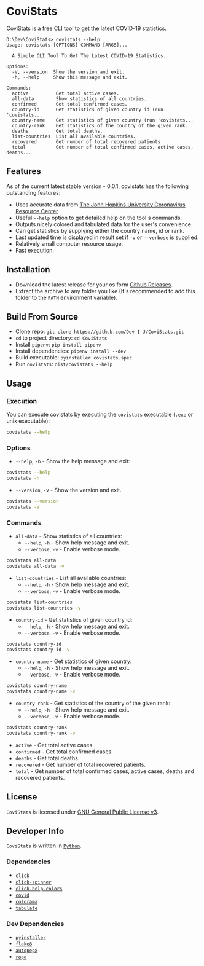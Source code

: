 # CoviStats

CoviStats is a free CLI tool to get the latest COVID-19 statistics.

```text
D:\Dev\CoviStats> covistats --help
Usage: covistats [OPTIONS] COMMAND [ARGS]...

  A Simple CLI Tool To Get The Latest COVID-19 Statistics.

Options:
  -V, --version  Show the version and exit.
  -h, --help     Show this message and exit.

Commands:
  active          Get total active cases.
  all-data        Show statistics of all countries.
  confirmed       Get total confirmed cases.
  country-id      Get statistics of given country id (run 'covistats...
  country-name    Get statistics of given country (run 'covistats...
  country-rank    Get statistics of the country of the given rank.
  deaths          Get total deaths.
  list-countries  List all available countries.
  recovered       Get number of total recovered patients.
  total           Get number of total confirmed cases, active cases, deaths...
```

## Features

As of the current latest stable version - 0.0.1, covistats has the following outstanding features:

* Uses accurate data from [The John Hopkins University Coronavirus Resource Center](https://coronavirus.jhu.edu/)
* Useful `--help` option to get detailed help on the tool's commands.
* Outputs nicely colored and tabulated data for the user's convenience.
* Can get statistics by supplying either the country name, id or rank.
* Last updated time is displayed in result set if `-v` or `--verbose` is supplied.
* Relatively small computer resource usage.
* Fast execution.

## Installation

* Download the latest release for your os form [Github Releases](https://github.com/Dev-I-J/CoviStats/releases/latest).
* Extract the archive to any folder you like (It's recommended to add this folder to the `PATH` environment variable).

## Build From Source

* Clone repo: `git clone https://github.com/Dev-I-J/CoviStats.git`
* `cd` to project directory: `cd CoviStats`
* Install `pipenv`: `pip install pipenv`
* Install dependencies: `pipenv install --dev`
* Build executable: `pyinstaller covistats.spec`
* Run `covistats`: `dist/covistats --help`

## Usage

### Execution

You can execute covistats by executing the `covistats` executable (`.exe` or unix executable):

```bash
covistats --help
```

### Options

* `--help`, `-h` - Show the help message and exit:

```bash
covistats --help
covistats -h
```

* `--version`, `-V` - Show the version and exit.

```bash
covistats --version
covistats -V
```

### Commands

* `all-data` - Show statistics of all countries:
  * `--help`, `-h` - Show help message and exit.
  * `--verbose`, `-v` - Enable verbose mode.

```bash
covistats all-data
covistats all-data -v
```

* `list-countries` - List all available countries:
  * `--help`, `-h` - Show help message and exit.
  * `--verbose`, `-v` - Enable verbose mode.

```bash
covistats list-countries
covistats list-countries -v
```

* `country-id` - Get statistics of given country id:
  * `--help`, `-h` - Show help message and exit.
  * `--verbose`, `-v` - Enable verbose mode.

```bash
covistats country-id
covistats country-id -v
```

* `country-name` - Get statistics of given country:
  * `--help`, `-h` - Show help message and exit.
  * `--verbose`, `-v` - Enable verbose mode.

```bash
covistats country-name
covistats country-name -v
```

* `country-rank` - Get statistics of the country of the given rank:
  * `--help`, `-h` - Show help message and exit.
  * `--verbose`, `-v` - Enable verbose mode.

```bash
covistats country-rank
covistats country-rank -v
```

* `active` - Get total active cases.
* `confirmed` - Get total confirmed cases.
* `deaths` - Get total deaths.
* `recovered` - Get number of total recovered patients.
* `total` - Get number of total confirmed cases, active cases, deaths and recovered patients.

## License

`CoviStats` is licensed under [GNU General Public License v3](https://github.com/Dev-I-J/CoviStats/blob/master/LICENSE.md).

## Developer Info

`CoviStats` is written in [`Python`](https://python.org).

### Dependencies

* [`click`](https://pypi.org/project/click)
* [`click-spinner`](https://pypi.org/project/click-spinner)
* [`click-help-colors`](https://pypi.org/project/click-help-colors)
* [`covid`](https://pypi.org/project/covid)
* [`colorama`](https://pypi.org/project/colorama)
* [`tabulate`](https://pypi.org/project/tabulate)

### Dev Dependencies

* [`pyinstaller`](https://pypi.org/project/pyinstaller)
* [`flake8`](https://pypi.org/project/flake8)
* [`autopep8`](https://pypi.org/project/autopep8)
* [`rope`](https://pypi.org/project/rope)
